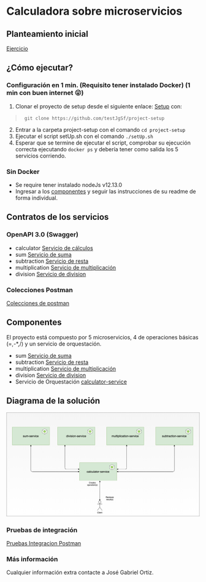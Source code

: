 # Calculadora sobre microservicios

## Planteamiento inicial
[Ejercicio](https://github.com/JosephCastro/Katas/blob/master/Calculadora.md)
  
## ¿Cómo ejecutar?
### Configuración en 1 min. (Requisito tener instalado Docker) (1 min con buen internet :stuck_out_tongue_winking_eye:)
1) Clonar el proyecto de setup desde el siguiente enlace: [Setup](https://github.com/testJgSf/project-setup) con:
 
>      git clone https://github.com/testJgSf/project-setup

2) Entrar a la carpeta project-setup con el comando `cd project-setup`  
3) Ejecutar el script setUp.sh  con el comando `./setUp.sh`  
4) Esperar que se termine de ejecutar el script, comprobar su ejecución correcta ejecutando `docker ps` y debería tener como salida los 5 servicios corriendo.  
  
### Sin Docker  
- Se require tener instalado nodeJs v12.13.0  
- Ingresar a los [componentes](#componentes) y seguir las instrucciones de su readme de forma individual.
    
## Contratos  de los servicios

### OpenAPI 3.0 (Swagger)  
  - calculator  [Servicio de cálculos](https://app.swaggerhub.com/apis/test_jg_sf/calculator-service/1.0.0  )  
 - sum  [Servicio de suma](https://app.swaggerhub.com/apis-docs/test_jg_sf/sum-service/1.0.0  )  
- subtraction  [Servicio de resta](https://app.swaggerhub.com/apis-docs/test_jg_sf/subtraction-service/1.0.0)  
- multiplication  [Servicio de multiplicación](https://app.swaggerhub.com/apis-docs/test_jg_sf/multiplication-service/1.0.0  )  
- division  [Servicio de division](https://app.swaggerhub.com/apis-docs/test_jg_sf/division-service/1.0.0  ) 


### Colecciones Postman
[Colecciones de postman](https://github.com/testJgSf/calculator-documentation/tree/develop/postman-collections)  
  
## Componentes  
El proyecto está compuesto por 5 microservicios, 4 de operaciones básicas (=,-*,/) y un servicio de orquestación.
  
- sum  [Servicio de suma](https://github.com/testJgSf/sum-service)  
- subtraction  [Servicio de resta](https://github.com/testJgSf/subtraction-service)  
- multiplication  [Servicio de multiplicación](https://github.com/testJgSf/multiplication-service)  
- division  [Servicio de division](https://github.com/testJgSf/division-service)  
- Servicio de Orquestación [calculator-service](https://github.com/testJgSf/calculator-service) 
    
## Diagrama de la solución  
  
![Solution](https://github.com/testJgSf/calculator-documentation/blob/develop/diagrams/calculatorSolutionDesign.png?raw=true)
  
### Pruebas de integración
[Pruebas Integracion Postman](https://github.com/testJgSf/calculator-documentation/tree/develop/integrations-tests)  
  
   
### Más información  
Cualquier información extra contacte a José Gabriel Ortiz.